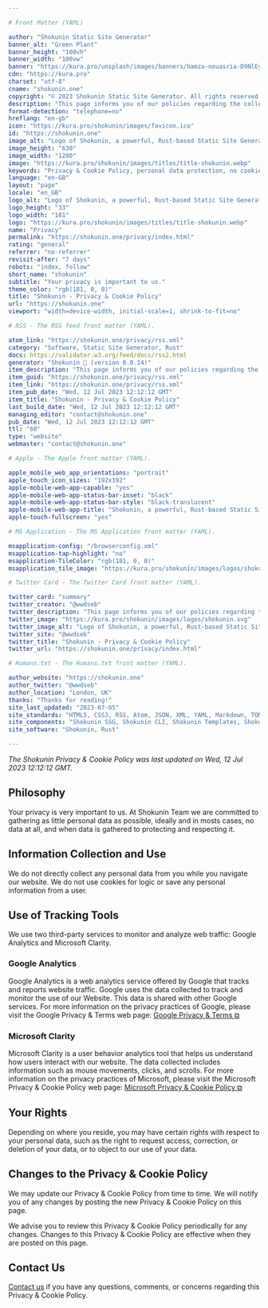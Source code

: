 ```yaml
---

# Front Matter (YAML)

author: "Shokunin Static Site Generator"
banner_alt: "Green Plant"
banner_height: "100vh"
banner_width: "100vw"
banner: "https://kura.pro/unsplash/images/banners/hamza-nouasria-D9NlEyq-8u0-unsplash.jpg"
cdn: "https://kura.pro"
charset: "utf-8"
cname: "shokunin.one"
copyright: "© 2023 Shokunin Static Site Generator. All rights reserved."
description: "This page informs you of our policies regarding the collection, use, and disclosure of personal data when you use our Website and the choices you have associated with that data."
format-detection: "telephone=no"
hreflang: "en-gb"
icon: "https://kura.pro/shokunin/images/favicon.ico"
id: "https://shokunin.one"
image_alt: "Logo of Shokunin, a powerful, Rust-based Static Site Generator"
image_height: "630"
image_width: "1200"
image: "https://kura.pro/shokunin/images/titles/title-shokunin.webp"
keywords: "Privacy & Cookie Policy, personal data protection, no cookies policy, no personal information collection, use of Google Analytics, use of Microsoft Clarity, user behavior analytics, website traffic monitoring, user data rights, privacy policy updates"
language: "en-GB"
layout: "page"
locale: "en_GB"
logo_alt: "Logo of Shokunin, a powerful, Rust-based Static Site Generator"
logo_height: "33"
logo_width: "181"
logo: "https://kura.pro/shokunin/images/titles/title-shokunin.webp"
name: "Privacy"
permalink: "https://shokunin.one/privacy/index.html"
rating: "general"
referrer: "no-referrer"
revisit-after: "7 days"
robots: "index, follow"
short_name: "shokunin"
subtitle: "Your privacy is important to us."
theme_color: "rgb(181, 0, 0)"
title: "Shokunin - Privacy & Cookie Policy"
url: "https://shokunin.one"
viewport: "width=device-width, initial-scale=1, shrink-to-fit=no"

# RSS - The RSS feed front matter (YAML).

atom_link: "https://shokunin.one/privacy/rss.xml"
category: "Software, Static Site Generator, Rust"
docs: https://validator.w3.org/feed/docs/rss2.html
generator: "Shokunin 🦀 (version 0.0.14)"
item_description: "This page informs you of our policies regarding the collection, use, and disclosure of personal data when you use our Website and the choices you have associated with that data."
item_guid: "https://shokunin.one/privacy/rss.xml"
item_link: "https://shokunin.one/privacy/rss.xml"
item_pub_date: "Wed, 12 Jul 2023 12:12:12 GMT"
item_title: "Shokunin - Privacy & Cookie Policy"
last_build_date: "Wed, 12 Jul 2023 12:12:12 GMT"
managing_editor: "contact@shokunin.one"
pub_date: "Wed, 12 Jul 2023 12:12:12 GMT"
ttl: "60"
type: "website"
webmaster: "contact@shokunin.one"

# Apple - The Apple front matter (YAML).

apple_mobile_web_app_orientations: "portrait"
apple_touch_icon_sizes: "192x192"
apple-mobile-web-app-capable: "yes"
apple-mobile-web-app-status-bar-inset: "black"
apple-mobile-web-app-status-bar-style: "black-translucent"
apple-mobile-web-app-title: "Shokunin, a powerful, Rust-based Static Site Generator"
apple-touch-fullscreen: "yes"

# MS Application - The MS Application front matter (YAML).

msapplication-config: "/browserconfig.xml"
msapplication-tap-highlight: "no"
msapplication-TileColor: "rgb(181, 0, 0)"
msapplication_tile_image: "https://kura.pro/shokunin/images/logos/shokunin.svg"

# Twitter Card - The Twitter Card front matter (YAML).

twitter_card: "summary"
twitter_creator: "@wwdseb"
twitter_description: "This page informs you of our policies regarding the collection, use, and disclosure of personal data when you use our Website and the choices you have associated with that data."
twitter_image: "https://kura.pro/shokunin/images/logos/shokunin.svg"
twitter_image_alt: "Logo of Shokunin, a powerful, Rust-based Static Site Generator"
twitter_site: "@wwdseb"
twitter_title: "Shokunin - Privacy & Cookie Policy"
twitter_url: "https://shokunin.one/privacy/index.html"

# Humans.txt - The Humans.txt front matter (YAML).

author_website: "https://shokunin.one"
author_twitter: "@wwdseb"
author_location: "London, UK"
thanks: "Thanks for reading!"
site_last_updated: "2023-07-05"
site_standards: "HTML5, CSS3, RSS, Atom, JSON, XML, YAML, Markdown, TOML"
site_components: "Shokunin SSG, Shokunin CLI, Shokunin Templates, Shokunin Themes, Kaishi SSG, Kaishi CLI, Kaishi Templates, Kaishi Themes"
site_software: "Shokunin, Rust"

---
```


*The Shokunin Privacy & Cookie Policy was last updated on Wed, 12 Jul 2023 12:12:12 GMT.*

## Philosophy

Your privacy is very important to us. At Shokunin Team we are committed to gathering as little personal data as possible, ideally and in mosts cases, no data at all, and when data is gathered to protecting and respecting it.

## Information Collection and Use

We do not directly collect any personal data from you while you navigate our website. We do not use cookies for logic or save any personal information from a user.

## Use of Tracking Tools

We use two third-party services to monitor and analyze web traffic: Google Analytics and Microsoft Clarity.

### Google Analytics

Google Analytics is a web analytics service offered by Google that tracks and reports website traffic. Google uses the data collected to track and monitor the use of our Website. This data is shared with other Google services. For more information on the privacy practices of Google, please visit the Google Privacy & Terms web page: [Google Privacy & Terms ⧉](https://policies.google.com/privacy)

### Microsoft Clarity

Microsoft Clarity is a user behavior analytics tool that helps us understand how users interact with our website. The data collected includes information such as mouse movements, clicks, and scrolls. For more information on the privacy practices of Microsoft, please visit the Microsoft Privacy & Cookie Policy web page: [Microsoft Privacy & Cookie Policy ⧉](https://privacy.microsoft.com/en-us/privacystatement)

## Your Rights

Depending on where you reside, you may have certain rights with respect to your personal data, such as the right to request access, correction, or deletion of your data, or to object to our use of your data.

## Changes to the Privacy & Cookie Policy

We may update our Privacy & Cookie Policy from time to time. We will notify you of any changes by posting the new Privacy & Cookie Policy on this page.

We advise you to review this Privacy & Cookie Policy periodically for any changes. Changes to this Privacy & Cookie Policy are effective when they are posted on this page.

## Contact Us

[Contact us](/contact/index.html) if you have any questions, comments, or concerns regarding this Privacy & Cookie Policy.

